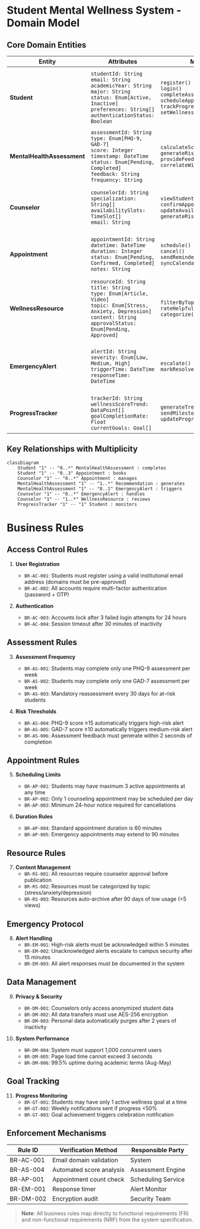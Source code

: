 # Student Mental Wellness System - Domain Model

## Core Domain Entities

| Entity               | Attributes                              | Methods                          | Relationships                     | Business Rules                          |
|----------------------|-----------------------------------------|----------------------------------|-----------------------------------|-----------------------------------------|
| **Student**         | `studentId: String`<br>`email: String`<br>`academicYear: String`<br>`major: String`<br>`status: Enum[Active, Inactive]`<br>`preferences: String[]`<br>`authenticationStatus: Boolean` | `register()`<br>`login()`<br>`completeAssessment()`<br>`scheduleAppointment()`<br>`trackProgress()`<br>`setWellnessGoals()` | Completes Assessments<br>Books Appointments<br>Sets Goals<br>Receives Recommendations | 1. Institutional email required (FR1)<br>2. Max 3 active appointments<br>3. One assessment per type per week |
| **MentalHealthAssessment** | `assessmentId: String`<br>`type: Enum[PHQ-9, GAD-7]`<br>`score: Integer`<br>`timestamp: DateTime`<br>`status: Enum[Pending, Completed]`<br>`feedback: String`<br>`frequency: String` | `calculateScore()`<br>`generateRiskReport()`<br>`provideFeedback()`<br>`correlateWithAcademics()` | Generates Recommendations<br>Triggers Alerts<br>Links to WellnessTrend | 1. PHQ-9 ≥15 = High risk (FR4)<br>2. Mandatory every 30 days<br>3. Real-time feedback within 2s |
| **Counselor**       | `counselorId: String`<br>`specialization: String[]`<br>`availabilitySlots: TimeSlot[]`<br>`email: String` | `viewStudentTrends()`<br>`confirmAppointment()`<br>`updateAvailability()`<br>`generateRiskReports()` | Manages Appointments<br>Reviews Resources<br>Handles Alerts | 1. 15-min response to high-risk alerts<br>2. Only anonymized data access |
| **Appointment**     | `appointmentId: String`<br>`datetime: DateTime`<br>`duration: Integer`<br>`status: Enum[Pending, Confirmed, Completed]`<br>`notes: String` | `schedule()`<br>`cancel()`<br>`sendReminder()`<br>`syncCalendar()` | Links Student and Counselor | 1. 24h cancellation notice<br>2. Max 1 per day<br>3. 60min duration limit |
| **WellnessResource** | `resourceId: String`<br>`title: String`<br>`type: Enum[Article, Video]`<br>`topic: Enum[Stress, Anxiety, Depression]`<br>`content: String`<br>`approvalStatus: Enum[Pending, Approved]` | `filterByTopic()`<br>`rateHelpfulness()`<br>`categorize()` | Recommended via Assessments | 1. Counselor approval required<br>2. Filterable by topic with 100% accuracy |
| **EmergencyAlert**  | `alertId: String`<br>`severity: Enum[Low, Medium, High]`<br>`triggerTime: DateTime`<br>`responseTime: DateTime` | `escalate()`<br>`markResolved()` | Triggered by HighRisk Assessments | 1. Must acknowledge within 5min (FR20)<br>2. Auto-escalate if unacknowledged |
| **ProgressTracker** | `trackerId: String`<br>`wellnessScoreTrend: DataPoint[]`<br>`goalCompletionRate: Float`<br>`currentGoals: Goal[]` | `generateTrendReport()`<br>`sendMilestoneNotifications()`<br>`updateProgress()` | Monitors Student and Goals | 1. Weekly notifications if progress <50%<br>2. PDF report generation |

## Key Relationships with Multiplicity

```mermaid
classDiagram
    Student "1" -- "0..*" MentalHealthAssessment : completes
    Student "1" -- "0..3" Appointment : books
    Counselor "1" -- "0..*" Appointment : manages
    MentalHealthAssessment "1" -- "1..*" Recommendation : generates
    MentalHealthAssessment "1" -- "0..1" EmergencyAlert : triggers
    Counselor "1" -- "0..*" EmergencyAlert : handles
    Counselor "1" -- "1..*" WellnessResource : reviews
    ProgressTracker "1" -- "1" Student : monitors
```
# Business Rules

## Access Control Rules
1. **User Registration**
   - `BR-AC-001`: Students must register using a valid institutional email address (domains must be pre-approved)
   - `BR-AC-002`: All accounts require multi-factor authentication (password + OTP)

2. **Authentication**
   - `BR-AC-003`: Accounts lock after 3 failed login attempts for 24 hours
   - `BR-AC-004`: Session timeout after 30 minutes of inactivity

## Assessment Rules
3. **Assessment Frequency**
   - `BR-AS-001`: Students may complete only one PHQ-9 assessment per week
   - `BR-AS-002`: Students may complete only one GAD-7 assessment per week
   - `BR-AS-003`: Mandatory reassessment every 30 days for at-risk students

4. **Risk Thresholds**
   - `BR-AS-004`: PHQ-9 score ≥15 automatically triggers high-risk alert
   - `BR-AS-005`: GAD-7 score ≥10 automatically triggers medium-risk alert
   - `BR-AS-006`: Assessment feedback must generate within 2 seconds of completion

## Appointment Rules
5. **Scheduling Limits**
   - `BR-AP-001`: Students may have maximum 3 active appointments at any time
   - `BR-AP-002`: Only 1 counseling appointment may be scheduled per day
   - `BR-AP-003`: Minimum 24-hour notice required for cancellations

6. **Duration Rules**
   - `BR-AP-004`: Standard appointment duration is 60 minutes
   - `BR-AP-005`: Emergency appointments may extend to 90 minutes

## Resource Rules
7. **Content Management**
   - `BR-RS-001`: All resources require counselor approval before publication
   - `BR-RS-002`: Resources must be categorized by topic (stress/anxiety/depression)
   - `BR-RS-003`: Resources auto-archive after 90 days of low usage (<5 views)

## Emergency Protocol
8. **Alert Handling**
   - `BR-EM-001`: High-risk alerts must be acknowledged within 5 minutes
   - `BR-EM-002`: Unacknowledged alerts escalate to campus security after 15 minutes
   - `BR-EM-003`: All alert responses must be documented in the system

## Data Management
9. **Privacy & Security**
   - `BR-DM-001`: Counselors only access anonymized student data
   - `BR-DM-002`: All data transfers must use AES-256 encryption
   - `BR-DM-003`: Personal data automatically purges after 2 years of inactivity

10. **System Performance**
    - `BR-DM-004`: System must support 1,000 concurrent users
    - `BR-DM-005`: Page load time cannot exceed 3 seconds
    - `BR-DM-006`: 99.5% uptime during academic terms (Aug-May)

## Goal Tracking
11. **Progress Monitoring**
    - `BR-GT-001`: Students may have only 1 active wellness goal at a time
    - `BR-GT-002`: Weekly notifications sent if progress <50%
    - `BR-GT-003`: Goal achievement triggers celebration notification

## Enforcement Mechanisms
| Rule ID | Verification Method | Responsible Party |
|---------|---------------------|-------------------|
| BR-AC-001 | Email domain validation | System |
| BR-AS-004 | Automated score analysis | Assessment Engine |
| BR-AP-001 | Appointment count check | Scheduling Service |
| BR-EM-001 | Response timer | Alert Monitor |
| BR-DM-002 | Encryption audit | Security Team |

> **Note**: All business rules map directly to functional requirements (FR) and non-functional requirements (NRF) from the system specification.
